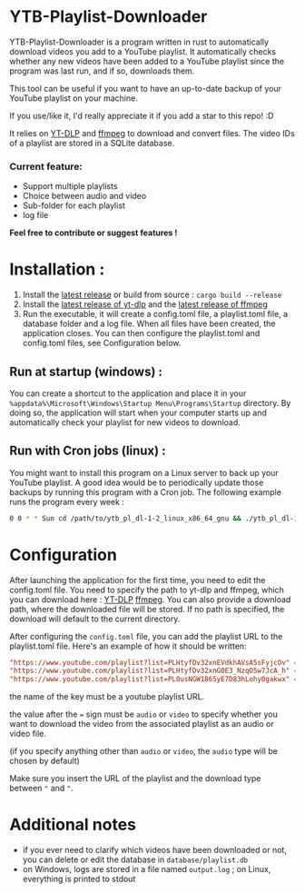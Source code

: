 # YTB-Playlist-Downloader

YTB-Playlist-Downloader is a program written in rust to automatically download videos you add to a YouTube playlist.
It automatically checks whether any new videos have been added to a YouTube playlist since the program was last run, and if so, downloads them.

This tool can be useful if you want to have an up-to-date backup of your YouTube playlist on your machine.

If you use/like it, I'd really appreciate it if you add a star to this repo! :D

It relies on [YT-DLP](https://github.com/yt-dlp/yt-dlp) and [ffmpeg](https://github.com/yt-dlp/FFmpeg-Builds) to download and convert files. The video IDs of a playlist are stored in a SQLite database.

### Current feature:
- Support multiple playlists
- Choice between audio and video
- Sub-folder for each playlist
- log file

__Feel free to contribute or suggest features !__

# Installation :
1. Install the [latest release](github.com/tralalax/YTB-playlist-downloader/releases/latest) or build from source : ```cargo build --release```
2. Install the [latest release of yt-dlp](https://github.com/yt-dlp/yt-dlp/releases/latest) and the [latest release of ffmpeg](https://github.com/yt-dlp/FFmpeg-Builds/releases/tag/latest)
3. Run the executable, it will create a config.toml file, a playlist.toml file, a database folder and a log file.
When all files have been created, the application closes. You can then configure the playlist.toml and config.toml files, see Configuration below.

## Run at startup (windows) :
You can create a shortcut to the application and place it in your `%appdata%\Microsoft\Windows\Startup Menu\Programs\Startup` directory. By doing so, the application will start when your computer starts up and automatically check your playlist for new videos to download.

## Run with Cron jobs (linux) :
You might want to install this program on a Linux server to back up your YouTube playlist. A good idea would be to periodically update those backups by running this program with a Cron job.
The following example runs the program every week :
```sh
0 0 * * Sun cd /path/to/ytb_pl_dl-1-2_linux_x86_64_gnu && ./ytb_pl_dl-1-2_linux_x86_64_gnu
```

# Configuration
After launching the application for the first time, you need to edit the config.toml file. You need to specify the path to yt-dlp and ffmpeg, which you can download here : 
[YT-DLP](https://github.com/yt-dlp/yt-dlp) [ffmpeg](https://github.com/yt-dlp/FFmpeg-Builds). You can also provide a download path, where the downloaded file will be stored. If no path is specified, the download will default to the current directory.

After configuring the `config.toml` file, you can add the playlist URL to the playlist.toml file. Here's an example of how it should be written:
```toml
"https://www.youtube.com/playlist?list=PLHtyfDv32xnEVdkhAVsA5sFyjcOv" = "audio"
"https://www.youtube.com/playlist?list=PLHtyfDv32xnG0E3_NzqO5w7JcA_h" = "video"
"https://www.youtube.com/playlist?list=PL0usNGW1865yE7D83hLohy0gakwx" = "audio"
```
the name of the key must be a youtube playlist URL.


the value after the `=` sign must be `audio` or `video` to specify whether you want to download the video from the associated playlist as an audio or video file.

(if you specify anything other than `audio` or `video`, the `audio` type will be chosen by default)

Make sure you insert the URL of the playlist and the download type between `"` and `"`.

# Additional notes
- if you ever need to clarify which videos have been downloaded or not, you can delete or edit the database in `database/playlist.db`
- on Windows, logs are stored in a file named `output.log` ; on Linux, everything is printed to stdout
